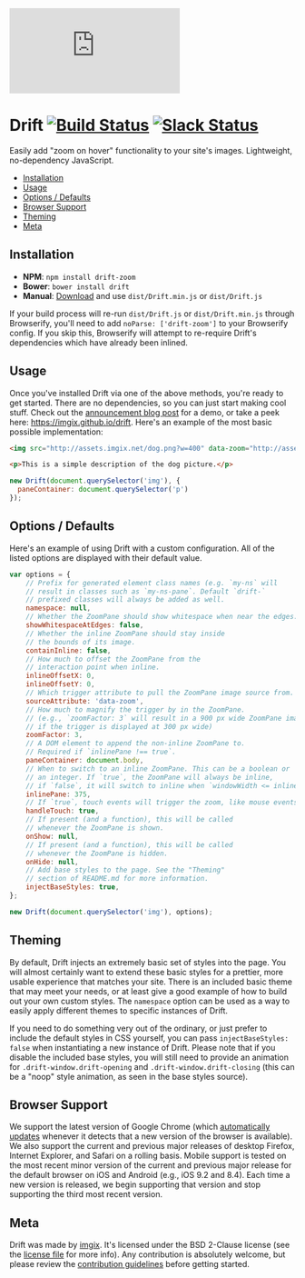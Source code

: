 ![imgix logo](https://assets.imgix.net/imgix-logo-web-2014.pdf?page=2&fm=png&w=200&h=200)

# Drift [![Build Status](https://travis-ci.org/imgix/drift.svg?branch=master)](https://travis-ci.org/imgix/drift) [![Slack Status](http://slack.imgix.com/badge.svg)](http://slack.imgix.com)

Easily add "zoom on hover" functionality to your site's images. Lightweight, no-dependency JavaScript.

* [Installation](#installation)
* [Usage](#usage)
* [Options / Defaults](#options-defaults)
* [Browser Support](#browser-support)
* [Theming](#theming)
* [Meta](#meta)


<a name="installation"></a>
## Installation

* **NPM**: `npm install drift-zoom`
* **Bower**: `bower install drift`
* **Manual**: [Download](https://github.com/imgix/drift/archive/master.zip) and use `dist/Drift.min.js` or `dist/Drift.js`

If your build process will re-run `dist/Drift.js` or `dist/Drift.min.js` through Browserify, you'll need to add `noParse: ['drift-zoom']` to your Browserify config. If you skip this, Browserify will attempt to re-require Drift's dependencies which have already been inlined.


<a name="usage"></a>
## Usage

Once you've installed Drift via one of the above methods, you're ready to get started. There are no dependencies, so you can just start making cool stuff. Check out the [announcement blog post](http://blog.imgix.com/2016/01/06/better-lightbox-zoom-viewer-with-imgix.html) for a demo, or take a peek here: https://imgix.github.io/drift. Here's an example of the most basic possible implementation:

``` html
<img src="http://assets.imgix.net/dog.png?w=400" data-zoom="http://assets.imgix.net/dog.png?w=1200">

<p>This is a simple description of the dog picture.</p>
```

``` javascript
new Drift(document.querySelector('img'), {
  paneContainer: document.querySelector('p')
});
```


<a name="options-defaults"></a>
## Options / Defaults

Here's an example of using Drift with a custom configuration. All of the listed options are displayed with their default value.

``` javascript
var options = {
	// Prefix for generated element class names (e.g. `my-ns` will
	// result in classes such as `my-ns-pane`. Default `drift-`
	// prefixed classes will always be added as well.
	namespace: null,
	// Whether the ZoomPane should show whitespace when near the edges.
	showWhitespaceAtEdges: false,
	// Whether the inline ZoomPane should stay inside
	// the bounds of its image.
	containInline: false,
	// How much to offset the ZoomPane from the
	// interaction point when inline.
	inlineOffsetX: 0,
	inlineOffsetY: 0,
	// Which trigger attribute to pull the ZoomPane image source from.
	sourceAttribute: 'data-zoom',
	// How much to magnify the trigger by in the ZoomPane.
	// (e.g., `zoomFactor: 3` will result in a 900 px wide ZoomPane image
	// if the trigger is displayed at 300 px wide)
	zoomFactor: 3,
	// A DOM element to append the non-inline ZoomPane to.
	// Required if `inlinePane !== true`.
	paneContainer: document.body,
	// When to switch to an inline ZoomPane. This can be a boolean or
	// an integer. If `true`, the ZoomPane will always be inline,
	// if `false`, it will switch to inline when `windowWidth <= inlinePane`
	inlinePane: 375,
	// If `true`, touch events will trigger the zoom, like mouse events.
	handleTouch: true,
	// If present (and a function), this will be called
	// whenever the ZoomPane is shown.
	onShow: null,
	// If present (and a function), this will be called
	// whenever the ZoomPane is hidden.
	onHide: null,
	// Add base styles to the page. See the "Theming"
	// section of README.md for more information.
	injectBaseStyles: true,
};

new Drift(document.querySelector('img'), options);
```


<a name="theming"></a>
## Theming

By default, Drift injects an extremely basic set of styles into the page. You will almost certainly want to extend these basic styles for a prettier, more usable experience that matches your site. There is an included basic theme that may meet your needs, or at least give a good example of how to build out your own custom styles. The `namespace` option can be used as a way to easily apply different themes to specific instances of Drift.

If you need to do something very out of the ordinary, or just prefer to include the default styles in CSS yourself, you can pass `injectBaseStyles: false` when instantiating a new instance of Drift. Please note that if you disable the included base styles, you will still need to provide an animation for `.drift-window.drift-opening` and `.drift-window.drift-closing` (this can be a "noop" style animation, as seen in the base styles source).


<a name="browser-support"></a>
## Browser Support

We support the latest version of Google Chrome (which [automatically updates](https://support.google.com/chrome/answer/95414) whenever it detects that a new version of the browser is available). We also support the current and previous major releases of desktop Firefox, Internet Explorer, and Safari on a rolling basis. Mobile support is tested on the most recent minor version of the current and previous major release for the default browser on iOS and Android (e.g., iOS 9.2 and 8.4). Each time a new version is released, we begin supporting that version and stop supporting the third most recent version.


<a name="meta"></a>
## Meta

Drift was made by [imgix](http://imgix.com). It's licensed under the BSD 2-Clause license (see the [license file](https://github.com/imgix/drift/blob/master/LICENSE.md) for more info). Any contribution is absolutely welcome, but please review the [contribution guidelines](https://github.com/imgix/drift/blob/master/CONTRIBUTING.md) before getting started.
